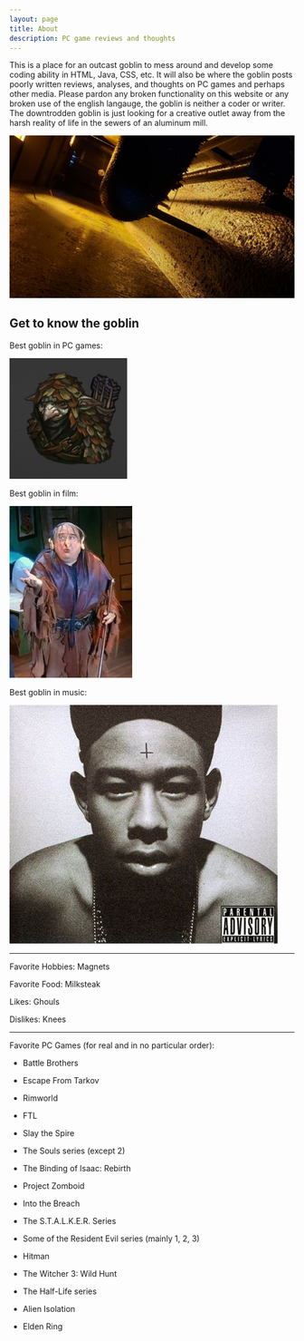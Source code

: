 ```yaml
---
layout: page
title: About
description: PC game reviews and thoughts
---
```


This is a place for an outcast goblin to mess around and develop some coding ability in HTML, Java, CSS, etc. It will also be where the goblin posts poorly written reviews, analyses, and thoughts on PC games and perhaps other media. Please pardon any broken functionality on this website or any broken use of the english langauge, the goblin is neither a coder or writer. The downtrodden goblin is just looking for a creative outlet away from the harsh reality of life in the sewers of an aluminum mill.

![](/images/sewers.jpg)

## Get to know the goblin

Best goblin in PC games:

![](/images/goblinBB.jpg)

Best goblin in film:

![](/images/troll.jfif)

Best goblin in music:

![](/images/goblin.jfif)

---

Favorite Hobbies: Magnets

Favorite Food: Milksteak

Likes: Ghouls

Dislikes: Knees


---

Favorite PC Games (for real and in no particular order):

* Battle Brothers

* Escape From Tarkov

* Rimworld

* FTL

* Slay the Spire

* The Souls series (except 2)

* The Binding of Isaac: Rebirth

* Project Zomboid

* Into the Breach

* The S.T.A.L.K.E.R. Series

* Some of the Resident Evil series (mainly 1, 2, 3)

* Hitman

* The Witcher 3: Wild Hunt

* The Half-Life series

* Alien Isolation

* Elden Ring
